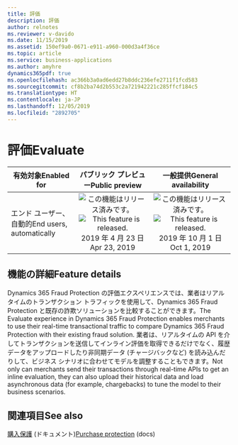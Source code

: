 ```yaml
---
title: 評価
description: 評価
author: relnotes
ms.reviewer: v-davido
ms.date: 11/15/2019
ms.assetid: 150ef9a0-0671-e911-a960-000d3a4f36ce
ms.topic: article
ms.service: business-applications
ms.author: amyhre
dynamics365pdf: true
ms.openlocfilehash: ac366b3a0ad6edd27b8ddc236efe2711f1fcd583
ms.sourcegitcommit: cf8b2ba74d2b553c2a721942221c285ffcf184c5
ms.translationtype: HT
ms.contentlocale: ja-JP
ms.lasthandoff: 12/05/2019
ms.locfileid: "2892705"
---
```

# <a name="evaluate"></a><span data-ttu-id="98402-103">評価</span><span class="sxs-lookup"><span data-stu-id="98402-103">Evaluate</span></span>


| <span data-ttu-id="98402-104">有効対象</span><span class="sxs-lookup"><span data-stu-id="98402-104">Enabled for</span></span>    |  <span data-ttu-id="98402-105">パブリック プレビュー</span><span class="sxs-lookup"><span data-stu-id="98402-105">Public preview</span></span> | <span data-ttu-id="98402-106">一般提供</span><span class="sxs-lookup"><span data-stu-id="98402-106">General availability</span></span> | 
| ---------- | :----------: |:----------: |
|<span data-ttu-id="98402-107">エンド ユーザー、自動的</span><span class="sxs-lookup"><span data-stu-id="98402-107">End users, automatically</span></span>|<span data-ttu-id="98402-108">![この機能はリリース済みです。](/dynamics365-release-plan/media/green-checkmark.png "この機能はリリース済みです。")</span><span class="sxs-lookup"><span data-stu-id="98402-108">![This feature is released.](/dynamics365-release-plan/media/green-checkmark.png "This feature is released.")</span></span> <span data-ttu-id="98402-109">2019 年 4 月 23 日</span><span class="sxs-lookup"><span data-stu-id="98402-109">Apr 23, 2019</span></span>| <span data-ttu-id="98402-110">![この機能はリリース済みです。](/dynamics365-release-plan/media/green-checkmark.png "この機能はリリース済みです。")</span><span class="sxs-lookup"><span data-stu-id="98402-110">![This feature is released.](/dynamics365-release-plan/media/green-checkmark.png "This feature is released.")</span></span> <span data-ttu-id="98402-111">2019 年 10 月 1 日</span><span class="sxs-lookup"><span data-stu-id="98402-111">Oct 1, 2019</span></span>|






## <a name="feature-details"></a><span data-ttu-id="98402-112">機能の詳細</span><span class="sxs-lookup"><span data-stu-id="98402-112">Feature details</span></span>
<!--feature detail start -->
<span data-ttu-id="98402-113">Dynamics 365 Fraud Protection の評価エクスペリエンスでは、業者はリアルタイムのトランザクション トラフィックを使用して、Dynamics 365 Fraud Protection と既存の詐欺ソリューションを比較することができます。</span><span class="sxs-lookup"><span data-stu-id="98402-113">The Evaluate experience in Dynamics 365 Fraud Protection enables merchants to use their real-time transactional traffic to compare Dynamics 365 Fraud Protection with their existing fraud solution.</span></span> <span data-ttu-id="98402-114">業者は、リアルタイムの API を介してトランザクションを送信してインライン評価を取得できるだけでなく、履歴データをアップロードしたり非同期データ (チャージバックなど) を読み込んだりして、ビジネス シナリオに合わせてモデルを調整することもできます。</span><span class="sxs-lookup"><span data-stu-id="98402-114">Not only can merchants send their transactions through real-time APIs to get an inline evaluation, they can also upload their historical data and load asynchronous data (for example, chargebacks) to tune the model to their business scenarios.</span></span>
<!--feature detail end -->










## <a name="see-also"></a><span data-ttu-id="98402-115">関連項目</span><span class="sxs-lookup"><span data-stu-id="98402-115">See also</span></span>

<span data-ttu-id="98402-116">[購入保護](https://docs.microsoft.com/dynamics365/fraud-protection/purchase-protection) (ドキュメント)</span><span class="sxs-lookup"><span data-stu-id="98402-116">[Purchase protection](https://docs.microsoft.com/dynamics365/fraud-protection/purchase-protection) (docs)</span></span>
